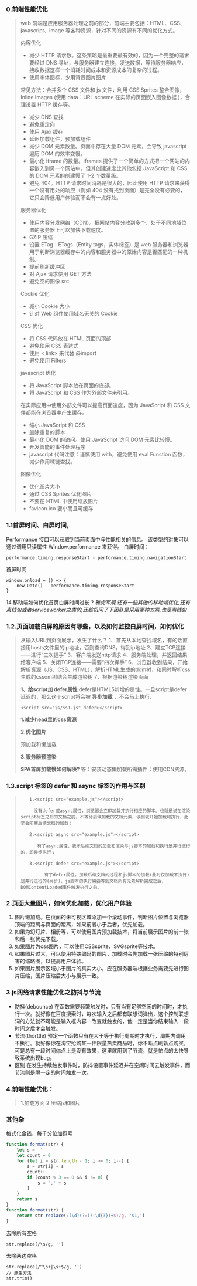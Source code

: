 ### 0.前端性能优化

> web 前端是应用服务器处理之前的部分，前端主要包括：HTML、CSS、javascript、image 等各种资源，针对不同的资源有不同的优化方式。
>
> 内容优化
>
> - 减少 HTTP 请求数。这条策略是最重要最有效的，因为一个完整的请求要经过 DNS 寻址，与服务器建立连接，发送数据，等待服务器响应，接收数据这样一个消耗时间成本和资源成本的复杂的过程。
> - 使用字体图标，少用背景图片图片
>
> 常见方法：合并多个 CSS 文件和 js 文件，利用 CSS Sprites 整合图像，Inline Images (使用 data：URL scheme 在实际的页面嵌入图像数据 )，合理设置 HTTP 缓存等。
>
> - 减少 DNS 查找
> - 避免重定向
> - 使用 Ajax 缓存
> - 延迟加载组件，预加载组件
> - 减少 DOM 元素数量。页面中存在大量 DOM 元素，会导致 javascript 遍历 DOM 的效率变慢。
> - 最小化 iframe 的数量。iframes 提供了一个简单的方式把一个网站的内容嵌入到另一个网站中。但其创建速度比其他包括 JavaScript 和 CSS 的 DOM 元素的创建慢了 1-2 个数量级。
> - 避免 404。HTTP 请求时间消耗是很大的，因此使用 HTTP 请求来获得一个没有用处的响应（例如 404 没有找到页面）是完全没有必要的，它只会降低用户体验而不会有一点好处。
>
> 服务器优化
>
> - 使用内容分发网络（CDN）。把网站内容分散到多个、处于不同地域位置的服务器上可以加快下载速度。
> - GZIP 压缩
> - 设置 ETag：ETags（Entity tags，实体标签）是 web 服务器和浏览器用于判断浏览器缓存中的内容和服务器中的原始内容是否匹配的一种机制。
> - 提前刷新缓冲区
> - 对 Ajax 请求使用 GET 方法
> - 避免空的图像 src
>
> Cookie 优化
>
> - 减小 Cookie 大小
> - 针对 Web 组件使用域名无关的 Cookie
>
> CSS 优化
>
> - 将 CSS 代码放在 HTML 页面的顶部
> - 避免使用 CSS 表达式
> - 使用 < link> 来代替 @import
> - 避免使用 Filters
>
> javascript 优化
>
> - 将 JavaScript 脚本放在页面的底部。
> - 将 JavaScript 和 CSS 作为外部文件来引用。
>
> 在实际应用中使用外部文件可以提高页面速度，因为 JavaScript 和 CSS 文件都能在浏览器中产生缓存。
>
> - 缩小 JavaScript 和 CSS
> - 删除重复的脚本
> - 最小化 DOM 的访问。使用 JavaScript 访问 DOM 元素比较慢。
> - 开发智能的事件处理程序
> - javascript 代码注意：谨慎使用 with，避免使用 eval Function 函数，减少作用域链查找。
>
> 图像优化
>
> - 优化图片大小
> - 通过 CSS Sprites 优化图片
> - 不要在 HTML 中使用缩放图片
> - favicon.ico 要小而且可缓存

### 1.1首屏时间、白屏时间,

Performance 接口可以获取到当前页面中与性能相关的信息。
该类型的对象可以通过调用只读属性 Window.performance 来获得。
白屏时间：

```text
performance.timing.responseStart - performance.timing.navigationStart
```

首屏时间

```text
window.onload = () => {
    new Date() - performance.timing.responseStart
}
```

14.移动端如何优化首页白屏时间过长 ? 
*雅虎军规,还有一些其他的移动端优化,还有离线包或者serviceworker之类的,还趁机问了下团队是采用哪种方案,也是离线包*



### **1.2.页面加载白屏的原因有哪些，以及如何监控白屏时间，如何优化**

> 从输入URL到页面展示，发生了什么？
> 1、首先从本地查找域名，有的话直接用hosts文件里的ip地址，否则查询DNS，得到ip地址
> 2、建立TCP连接——进行“三次握手”
> 3、客户端发送http请求
> 4、服务端处理，并返回结果给客户端
> 5、关闭TCP连接——需要“四次挥手”
> 6、浏览器收到结果，开始解析资源（JS、CSS、HTML），解析HTML生成的dom树，和同时解析css生成的cssom树结合生成渲染树
> 7、根据渲染树渲染页面
>
> **1、给script加 defer属性**
> defer是HTML5新增的属性。一旦script是defer延迟的，那么这个script将会被 **异步加载** ，不会马上执行.
>
> ```
> <script src="js/ss1.js" defer></script>
> ```
>
> **1.减少head里的css资源**
>
> **2.优化图片**
>
> 预加载和懒加载
>
> **3.服务器预渲染**
>
> **SPA首屏加载慢如何解决?**
> 答：安装动态懒加载所需插件；使用CDN资源。

### 1.3.script 标签的 defer 和 async 标签的作用与区别

> ```
> 　　1.<script src="example.js"></script>
> 
> 　　　没有defer或async属性，浏览器会立即加载并执行相应的脚本。也就是说在渲染script标签之后的文档之前，不等待后续加载的文档元素，读到就开始加载和执行，此举会阻塞后续文档的加载；
> 
> 　　2.<script async src="example.js"></script>
> 
> 　　   有了async属性，表示后续文档的加载和渲染与js脚本的加载和执行是并行进行的，即异步执行；
> 
> 　　3.<script defer src="example.js"></script>
> 
>          有了defer属性，加载后续文档的过程和js脚本的加载(此时仅加载不执行)是并行进行的(异步)，js脚本的执行需要等到文档所有元素解析完成之后，DOMContentLoaded事件触发执行之前。
> ```
>
> 



### 2.页面大量图片，如何优化加载，优化用户体验

1. 图片懒加载。在页面的未可视区域添加一个滚动事件，判断图片位置与浏览器顶端的距离与页面的距离，如果前者小于后者，优先加载。
2. 如果为幻灯片、相册等，可以使用图片预加载技术，将当前展示图片的前一张和后一张优先下载。
3. 如果图片为css图片，可以使用CSSsprite，SVGsprite等技术。
4. 如果图片过大，可以使用特殊编码的图片，加载时会先加载一张压缩的特别厉害的缩略图，以提高用户体验。
5. 如果图片展示区域小于图片的真实大小，应在服务器端根据业务需要先进行图片压缩，图片压缩后大小与展示一致。

### 3.js网络请求性能优化之防抖与节流

- 防抖(debounce)
  在函数需要频繁触发时，只有当有足够空闲的时间时，才执行一次。就好像在百度搜索时，每次输入之后都有联想词弹出，这个控制联想词的方法就不可能是输入框内容一改变就触发的，他一定是当你结束输入一段时间之后才会触发。
- 节流(thorttle)
  预定一个函数只有在大于等于执行周期时才执行，周期内调用不执行。就好像你在淘宝抢购某一件限量热卖商品时，你不断点刷新点购买，可是总有一段时间你点上是没有效果，这里就用到了节流，就是怕点的太快导致系统出现bug。
- 区别
  在发生持续触发事件时，防抖设置事件延迟并在空闲时间去触发事件，而节流则是隔一定的时间触发一次。

### 4.前端性能优化：

> 1.加载方面
> 2.压缩js和图片

### 其他杂

格式化金钱，每千分位加逗号

```js
function format(str) {
    let s = ''
    let count = 0
    for (let i = str.length - 1; i >= 0; i--) {
        s = str[i] + s
        count++
        if (count % 3 == 0 && i != 0) {
            s = ',' + s
        }
    }
    return s
}
function format(str) {
    return str.replace(/(\d)(?=(?:\d{3})+$)/g, '$1,')
}
```

去除所有空格

```text
str.replace(/\s/g, '')
```

去除两边空格

```text
str.replace(/^\s+|\s+$/g, '')
// 原生方法
str.trim()
```